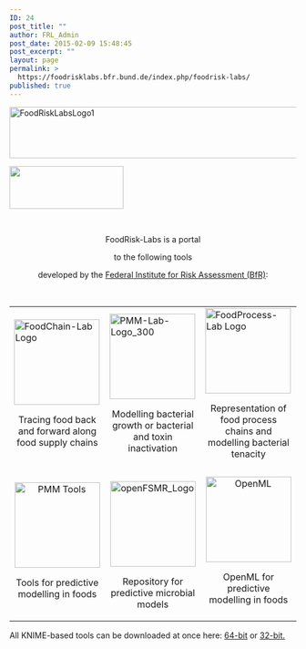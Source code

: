 ```yaml
---
ID: 24
post_title: ""
author: FRL_Admin
post_date: 2015-02-09 15:48:45
post_excerpt: ""
layout: page
permalink: >
  https://foodrisklabs.bfr.bund.de/index.php/foodrisk-labs/
published: true
---
```

<img class="aligncenter wp-image-1243 size-full" src="https://foodrisklabs.bfr.bund.de/wp-content/uploads/2015/02/FoodRiskLabsLogo1.png" alt="FoodRiskLabsLogo1" width="624" height="90" />

<a href="http://www.bfr.bund.de/"><img class="aligncenter wp-image-1252 size-full" src="https://foodrisklabs.bfr.bund.de/wp-content/uploads/2015/02/BfR_Logo.png" alt="" width="200" height="75" /></a>

&nbsp;
<p style="text-align: center;">FoodRisk-Labs is a portal</p>
<p style="text-align: center;">to the following tools</p>
<p style="text-align: center;">developed by the <a href="http://www.bfr.bund.de/de/start.html" target="_blank">Federal Institute for Risk Assessment (BfR)</a>:</p>
&nbsp;
<table>
<tbody>
<tr>
<td><a href="https://foodrisklabs.bfr.bund.de/index.php/foodchain-lab"><img class="aligncenter size-thumbnail wp-image-1269" src="https://foodrisklabs.bfr.bund.de/wp-content/uploads/2015/02/FoodChain-Lab-Logo1-150x150.png" alt="FoodChain-Lab Logo" width="150" height="150" /></a>
<p style="text-align: center;">Tracing food back and forward along food supply chains</p>
</td>
<td><a href="https://foodrisklabs.bfr.bund.de/index.php/pmm-lab/"><img class="aligncenter size-thumbnail wp-image-1270" src="https://foodrisklabs.bfr.bund.de/wp-content/uploads/2015/02/PMM-Lab-Logo_3001-150x150.png" alt="PMM-Lab-Logo_300" width="150" height="150" /></a>
<p style="text-align: center;">Modelling bacterial growth or bacterial and toxin inactivation</p>
</td>
<td><a href="https://foodrisklabs.bfr.bund.de/index.php/foodprocess-lab/"><img class="aligncenter size-thumbnail wp-image-1271" src="https://foodrisklabs.bfr.bund.de/wp-content/uploads/2015/02/FoodProcess-Lab-Logo1-150x150.png" alt="FoodProcess-Lab Logo" width="150" height="150" /></a>
<p style="text-align: center;">Representation of food process chains and modelling bacterial tenacity</p>
</td>
</tr>



<tr>

<td style="text-align: center;"><a href="https://sourceforge.net/p/microbialmodelingexchange/wiki/Tools/" target="_blank"><img class="aligncenter wp-image-1783 size-thumbnail" src="https://foodrisklabs.bfr.bund.de/wp-content/uploads/2015/02/PMM-Tools-150x150.png" alt="PMM Tools" width="150" height="150" /></a>

Tools for predictive modelling in foods</td>
<td>

<p style="text-align: center;"><a href="https://foodrisklabs.bfr.bund.de/index.php/openfsmr/"><img class="aligncenter size-thumbnail wp-image-1268" src="https://foodrisklabs.bfr.bund.de/wp-content/uploads/2015/02/openFSMR_Logo1-150x150.png" alt="openFSMR_Logo" width="150" height="150" /></a></p>
<p style="text-align: center;">Repository for predictive microbial models</p>
</td>

<td style="text-align: center;"><a href="https://sourceforge.net/projects/microbialmodelingexchange/" target="_blank"><img class="aligncenter wp-image-1780 size-thumbnail" src="https://foodrisklabs.bfr.bund.de/wp-content/uploads/2015/02/OpenML-3-150x150.png" alt="OpenML" width="150" height="150" /></a>

OpenML for predictive modelling in foods</td>


</tr>

<tr>
</tr>


</tbody>
</table>
All KNIME-based tools can be downloaded at once here: <a href="https://foodrisklabs.bfr.bund.de/downloads/knime_3.1.2_frl_64.zip">64-bit</a> or <a href="https://foodrisklabs.bfr.bund.de/downloads/knime_3.1.1_frl_32.zip">32-bit.</a>